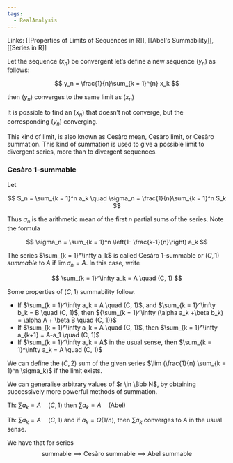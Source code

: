 ```yaml
---
tags:
  - RealAnalysis
---
```

Links: [[Properties of Limits of Sequences in R]], [[Abel's Summability]], [[Series in R]]

Let the sequence $(x_n)$ be convergent let’s define a new sequence $(y_n)$ as follows:

$$ y_n = \frac{1}{n}\sum_{k = 1}^{n} x_k $$

then $(y_n)$ converges to the same limit as $(x_n)$

It is possible to find an $(x_n)$ that doesn’t not converge, but the corresponding $(y_n)$ converging.

This kind of limit, is also known as Cesàro mean, Cesàro limit, or Cesàro summation. This kind of summation is used to give a possible limit to divergent series, more than to divergent sequences. 

### Cesàro 1-summable
Let

$$ S_n = \sum_{k = 1}^n a_k \quad \sigma_n = \frac{1}{n}\sum_{k = 1}^n S_k $$

Thus $\sigma_n$ is the arithmetic mean of the first $n$ partial sums of the series. Note the formula

$$ \sigma_n = \sum_{k = 1}^n \left(1- \frac{k-1}{n}\right) a_k $$

The series $\sum_{k = 1}^\infty a_k$ is called Cesàro 1-summable or $(C, 1)$ _summable_ to $A$ if ${\lim \sigma_n = A}$. In this case, write

$$ \sum_{k = 1}^\infty a_k = A \quad (C, 1) $$

Some properties of $(C, 1)$ summability follow.

- If $\sum_{k = 1}^\infty a_k = A \quad (C, 1)$, and $\sum_{k = 1}^\infty b_k = B \quad (C, 1)$, then ${\sum_{k = 1}^\infty (\alpha a_k +\beta b_k) = \alpha A + \beta B \quad (C, 1)}$
- If $\sum_{k = 1}^\infty a_k = A \quad (C, 1)$, then $\sum_{k = 1}^\infty a_{k+1} = A-a_1 \quad (C, 1)$
- If $\sum_{k = 1}^\infty a_k = A$ in the usual sense, then $\sum_{k = 1}^\infty a_k = A \quad (C, 1)$

We can define the $(C, 2)$ sum of the given series $\lim (\frac{1}{n} \sum_{k = 1}^n \sigma_k)$ if the limit exists.

We can generalise arbitrary values of $r \in \Bbb N$, by obtaining successively more powerful methods of summation.

Th: $\sum a_k = A \quad (C, 1)$ then $\sum a_k= A \quad \text{(Abel)}$

Th: $\sum a_k = A \quad (C, 1)$ and if $a_k = O(1/n)$, then $\sum a_k$ converges to $A$ in the usual sense.

We have that for series $$\text{summable} \implies \text{Cesàro summable} \implies \text{Abel summable}$$